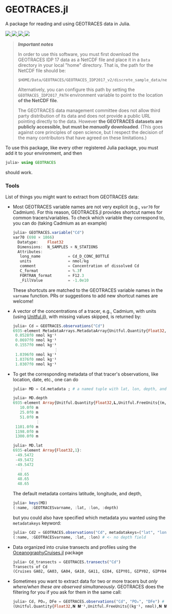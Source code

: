 # GEOTRACES.jl

A package for reading and using GEOTRACES data in Julia.

<p>
  <a href="https://github.com/briochemc/GEOTRACES.jl/actions">
    <img src="https://img.shields.io/github/workflow/status/briochemc/GEOTRACES.jl/Mac%20OS%20X?label=OSX&logo=Apple&logoColor=white&style=flat-square">
  </a>
  <a href="https://github.com/briochemc/GEOTRACES.jl/actions">
    <img src="https://img.shields.io/github/workflow/status/briochemc/GEOTRACES.jl/Linux?label=Linux&logo=Linux&logoColor=white&style=flat-square">
  </a>
  <a href="https://github.com/briochemc/GEOTRACES.jl/actions">
    <img src="https://img.shields.io/github/workflow/status/briochemc/GEOTRACES.jl/Windows?label=Windows&logo=Windows&logoColor=white&style=flat-square">
  </a>
  <a href="https://codecov.io/gh/briochemc/GEOTRACES.jl">
    <img src="https://img.shields.io/codecov/c/github/briochemc/GEOTRACES.jl/master?label=Codecov&logo=codecov&logoColor=white&style=flat-square">
  </a>
</p>

> ***Important notes***
>
> In order to use this software, you must first download the GEOTRACES IDP 17 data as a NetCDF file and place it in a `Data` directory in your local "home" directory. That is, the path for the NetCDF file should be:
>
> ```
> $HOME/Data/GEOTRACES/GEOTRACES_IDP2017_v2/discrete_sample_data/netcdf/GEOTRACES_IDP2017_v2_Discrete_Sample_Data.nc
> ```
>
> Alternatively, you can configure this path by setting the `GEOTRACES_IDP2017_PATH` environment variable to point to the location **of the NetCDF file**.
>
> The GEOTRACES data management committee does not allow third party distribution of its data and does not provide a public URL pointing directly to the data.
> However **the GEOTRACES datasets are publicly accessible, but must be *manually* downloaded**.
> (This goes against core principles of open science, but I respect the decision of the many contributors that have agreed on these limitations.)

To use this package, like every other registered Julia package, you must add it to your environment, and then

```julia
julia> using GEOTRACES
```

should work.

### Tools

List of things you might want to extract from GEOTRACES data:

- Most GEOTRACES variable names are not very explicit (e.g., `var70` for Cadmium).
    For this reason, GEOTRACES.jl provides shortcut names for common tracers/variables.
    To check which variable they correspond to, you can do (taking Cadmium as an example)

    ```julia
    julia> GEOTRACES.variable("Cd")
    var70 (698 × 1866)
      Datatype:    Float32
      Dimensions:  N_SAMPLES × N_STATIONS
      Attributes:
       long_name            = Cd_D_CONC_BOTTLE
       units                = nmol/kg
       comment              = Concentration of dissolved Cd
       C_format             = %.3f
       FORTRAN_format       = F12.3
       _FillValue           = -1.0e10
    ```
    These shortcuts are matched to the GEOTRACES variable names in the `varname` function.
    PRs or suggestions to add new shortcut names are welcome!

- A vector of the concentrations of a tracer, e.g., Cadmium, with units (using [Unitful.jl](https://github.com/PainterQubits/Unitful.jl)), with missing values skipped, is returned by:

    ```julia
    julia> Cd = GEOTRACES.observations("Cd")
    6935-element MetadataArrays.MetadataArray{Unitful.Quantity{Float32,𝐍 𝐌⁻¹,Unitful.FreeUnits{(kg⁻¹, nmol),𝐍 𝐌⁻¹,nothing}},1,NamedTuple{(:name, :GEOTRACESvarname, :lat, :lon, :depth),Tuple{String,String,Array{Float32,1},Array{Float32,1},Array{Unitful.Quantity{Float32,𝐋,Unitful.FreeUnits{(m,),𝐋,nothing}},1}}},Array{Unitful.Quantity{Float32,𝐍 𝐌⁻¹,Unitful.FreeUnits{(kg⁻¹, nmol),𝐍 𝐌⁻¹,nothing}},1}}:
     0.0528f0 nmol kg⁻¹
     0.0697f0 nmol kg⁻¹
     0.1557f0 nmol kg⁻¹
                      ⋮
     1.0396f0 nmol kg⁻¹
     1.0376f0 nmol kg⁻¹
     1.0307f0 nmol kg⁻¹
    ```

- To get the corresponding metadata of that tracer's observations, like location, date, etc., one can do

    ```julia
    julia> MD = Cd.metadata ; # a named tuple with lat, lon, depth, and more...

    julia> MD.depth
    6935-element Array{Unitful.Quantity{Float32,𝐋,Unitful.FreeUnits{(m,),𝐋,nothing}},1}:
       10.0f0 m
       25.0f0 m
       51.0f0 m
              ⋮
     1101.0f0 m
     1198.0f0 m
     1300.0f0 m

    julia> MD.lat
    6935-element Array{Float32,1}:
     -49.5472
     -49.5472
     -49.5472
       ⋮
      48.65
      48.65
      48.65
    ```

    The default metadata contains latitude, longitude, and depth,

    ```julia
    julia> keys(MD)
    (:name, :GEOTRACESvarname, :lat, :lon, :depth)
    ```
    but you could also have specified which metadata you wanted using the `metadatakeys` keyword:

    ```julia
    julia> Cd2 = GEOTRACES.observations("Cd", metadatakeys=("lat", "lon")); keys(Cd2.metadata)
    (:name, :GEOTRACESvarname, :lat, :lon) # <- no depth field
    ```

- Data organized into cruise transects and profiles using the [OceanographyCruises.jl](https://github.com/briochemc/OceanographyCruises.jl) package

    ```julia
    julia> Cd_transects = GEOTRACES.transects("Cd")
    Transects of Cd
    (Cruises GA02, GA03, GA04, GA10, GA11, GI04, GIPY01, GIPY02, GIPY04, GIPY05, GIPY06, GIPY13, GP02, GP13, GP16, GP18, GPpr01, GPpr02, and GPpr07.)
    ```

- Sometimes you want to extract data for two or more tracers but *only where/when these are observed simultaneously*. GEOTRACES does the filtering for you if you ask for them in the same call:

    ```julia
    julia> Cd, PO₄, DFe = GEOTRACES.observations("Cd", "PO₄", "DFe") # Cd, PO₄, and DFe obs with units
    (Unitful.Quantity{Float32,𝐍 𝐌⁻¹,Unitful.FreeUnits{(kg⁻¹, nmol),𝐍 𝐌⁻¹,nothing}}[0.0528f0 nmol kg⁻¹, 0.0697f0 nmol kg⁻¹, 0.1557f0 nmol kg⁻¹, 0.3743f0 nmol kg⁻¹, 0.4684f0 nmol kg⁻¹, 0.533f0 nmol kg⁻¹, 0.5569f0 nmol kg⁻¹, 0.6011f0 nmol kg⁻¹, 0.6586f0 nmol kg⁻¹, 0.7084f0 nmol kg⁻¹  …  0.7873171f0 nmol kg⁻¹, 0.8044f0 nmol kg⁻¹, 0.7717073f0 nmol kg⁻¹, 0.7809f0 nmol kg⁻¹, 0.74536586f0 nmol kg⁻¹, 0.7665f0 nmol kg⁻¹, 0.7336f0 nmol kg⁻¹, 0.7464f0 nmol kg⁻¹, 0.7295f0 nmol kg⁻¹, 0.7203122f0 nmol kg⁻¹], Unitful.Quantity{Float32,𝐍 𝐌⁻¹,Unitful.FreeUnits{(kg⁻¹, μmol),𝐍 𝐌⁻¹,nothing}}[1.01f0 μmol kg⁻¹, 2.37f0 μmol kg⁻¹, 2.34f0 μmol kg⁻¹, 2.29f0 μmol kg⁻¹, 2.25f0 μmol kg⁻¹, 2.23f0 μmol kg⁻¹, 2.21f0 μmol kg⁻¹, 1.01f0 μmol kg⁻¹, 1.11f0 μmol kg⁻¹, 1.46f0 μmol kg⁻¹  …  2.56f0 μmol kg⁻¹, 2.55f0 μmol kg⁻¹, 2.5f0 μmol kg⁻¹, 2.48f0 μmol kg⁻¹, 2.42f0 μmol kg⁻¹, 2.35f0 μmol kg⁻¹, 2.33f0 μmol kg⁻¹, 2.32f0 μmol kg⁻¹, 2.32f0 μmol kg⁻¹, 2.31f0 μmol kg⁻¹], Unitful.Quantity{Float32,𝐍 𝐌⁻¹,Unitful.FreeUnits{(kg⁻¹, nmol),𝐍 𝐌⁻¹,nothing}}[0.52f0 nmol kg⁻¹, 0.37f0 nmol kg⁻¹, 0.43f0 nmol kg⁻¹, 0.35f0 nmol kg⁻¹, 0.31f0 nmol kg⁻¹, 0.36f0 nmol kg⁻¹, 0.41f0 nmol kg⁻¹, 0.44f0 nmol kg⁻¹, 0.64f0 nmol kg⁻¹, 0.75f0 nmol kg⁻¹  …  0.6087805f0 nmol kg⁻¹, 0.66097564f0 nmol kg⁻¹, 0.6707317f0 nmol kg⁻¹, 0.5721951f0 nmol kg⁻¹, 0.50731707f0 nmol kg⁻¹, 0.4878049f0 nmol kg⁻¹, 0.46341464f0 nmol kg⁻¹, 0.4497561f0 nmol kg⁻¹, 0.44f0 nmol kg⁻¹, 0.48292682f0 nmol kg⁻¹])
    ```

